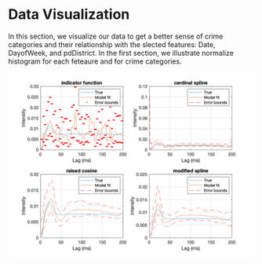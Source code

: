 # Data Visualization 

In this section, we visualize our data to get a better sense of crime categories and their relationship with the slected features: Date, DayofWeek, and pdDistrict. In the first section, we illustrate normalize histogram for each feteaure and for crime categories. 



![](https://github.com/MehradSm/Modified-Spline-Regression/blob/master/BasisFunctions.png)




